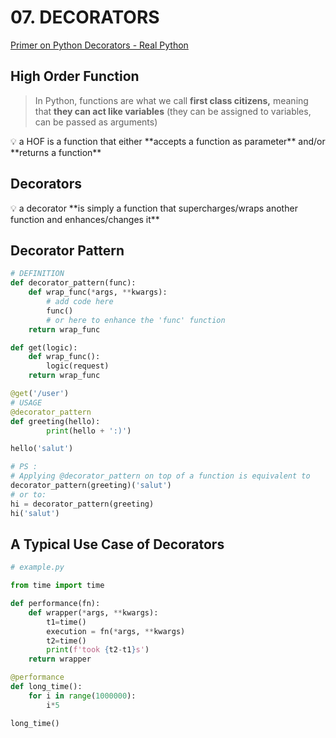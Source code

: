 # 07. DECORATORS

[Primer on Python Decorators - Real Python](https://realpython.com/primer-on-python-decorators/)

## High Order Function

> In Python, functions are what we call **first class citizens,** meaning that **they can act like variables** (they can be assigned to variables, can be passed as arguments)
> 

<aside>
💡 a HOF is a function that either **accepts a function as parameter** and/or **returns a function**

</aside>

## Decorators

<aside>
💡 a decorator **is simply a function that supercharges/wraps another function and enhances/changes it**

</aside>

## Decorator Pattern

```python
# DEFINITION
def decorator_pattern(func):
	def wrap_func(*args, **kwargs):
		# add code here
		func()
		# or here to enhance the 'func' function
	return wrap_func

def get(logic):
	def wrap_func():
		logic(request)
	return wrap_func		

@get('/user')
# USAGE
@decorator_pattern
def greeting(hello):
		print(hello + ':)')

hello('salut')

# PS : 
# Applying @decorator_pattern on top of a function is equivalent to
decorator_pattern(greeting)('salut')
# or to:
hi = decorator_pattern(greeting)
hi('salut')
```

## A Typical Use Case of Decorators

```python
# example.py

from time import time

def performance(fn):
	def wrapper(*args, **kwargs):
		t1=time()
		execution = fn(*args, **kwargs)
		t2=time()
		print(f'took {t2-t1}s')
	return wrapper

@performance
def long_time():
	for i in range(1000000):
		i*5

long_time()
```